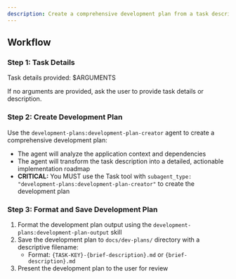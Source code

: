 ```yaml
---
description: Create a comprehensive development plan from a task description or requirement
---
```


## Workflow

### Step 1: Task Details

Task details provided: $ARGUMENTS

If no arguments are provided, ask the user to provide task details or description.

### Step 2: Create Development Plan

Use the `development-plans:development-plan-creator` agent to create a comprehensive development plan:

- The agent will analyze the application context and dependencies
- The agent will transform the task description into a detailed, actionable implementation roadmap
- **CRITICAL:** You MUST use the Task tool with `subagent_type: "development-plans:development-plan-creator"` to create the development plan

### Step 3: Format and Save Development Plan

1. Format the development plan output using the `development-plans:development-plan-output` skill
2. Save the development plan to `docs/dev-plans/` directory with a descriptive filename:
   - Format: `{TASK-KEY}-{brief-description}.md` or `{brief-description}.md`
3. Present the development plan to the user for review
